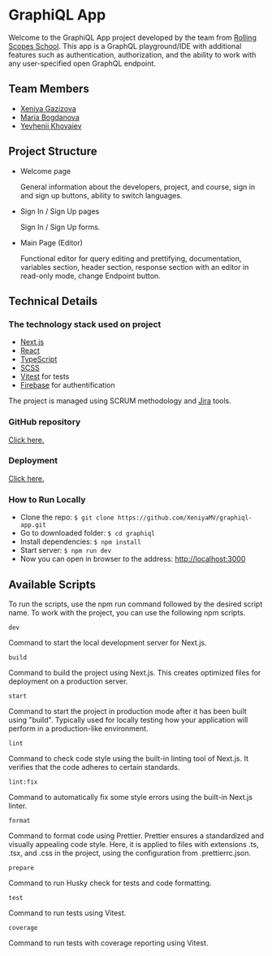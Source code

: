# GraphiQL App

Welcome to the GraphiQL App project developed by the team from [Rolling Scopes School](https://rs.school/). This app is
a GraphQL playground/IDE with additional features such as authentication, authorization, and the ability to work with
any user-specified open GraphQL endpoint.

## Team Members

- [Xeniya Gazizova](https://github.com/XeniyaMV)
- [Maria Bogdanova](https://github.com/MashaBogdanova)
- [Yevhenii Khovaiev](https://github.com/eugenekhovaiev)

## Project Structure

- Welcome page

  General information about the developers, project, and course, sign in and sign up buttons, ability to switch
  languages.

- Sign In / Sign Up pages

  Sign In / Sign Up forms.

- Main Page (Editor)

  Functional editor for query editing and prettifying, documentation, variables section, header section, response
  section with an editor in read-only mode, change Endpoint button.

## Technical Details

### The technology stack used on project

- [Next.js](https://nextjs.org/)
- [React](https://react.dev/)
- [TypeScript](https://www.typescriptlang.org/)
- [SCSS](https://sass-lang.com/)
- [Vitest](https://vitest.dev/) for tests
- [Firebase](https://firebase.google.com/) for authentification

The project is managed using SCRUM methodology and [Jira](https://www.atlassian.com/software/jira) tools.

### GitHub repository

[Click here.](https://github.com/XeniyaMV/graphiql-app)

### Deployment

[Click here.](https://graphiql-editor-dev.netlify.app/)

### How to Run Locally

- Clone the repo: `$ git clone https://github.com/XeniyaMV/graphiql-app.git`
- Go to downloaded folder: `$ cd graphiql`
- Install dependencies: `$ npm install`
- Start server: `$ npm run dev`
- Now you can open in browser to the address: [http://localhost:3000](http://localhost:3000)

## Available Scripts

To run the scripts, use the npm run command followed by the desired script name. To work with the project, you can use
the following npm scripts.

`dev`

Command to start the local development server for Next.js.

`build`

Command to build the project using Next.js. This creates optimized files for deployment on a production server.

`start`

Command to start the project in production mode after it has been built using "build". Typically used for locally
testing how your application will perform in a production-like environment.

`lint`

Command to check code style using the built-in linting tool of Next.js. It verifies that the code adheres to certain
standards.

`lint:fix`

Command to automatically fix some style errors using the built-in Next.js linter.

`format`

Command to format code using Prettier. Prettier ensures a standardized and visually appealing code style. Here, it is
applied to files with extensions .ts, .tsx, and .css in the project, using the configuration from .prettierrc.json.

`prepare`

Command to run Husky check for tests and code formatting.

`test`

Command to run tests using Vitest.

`coverage`

Command to run tests with coverage reporting using Vitest.
